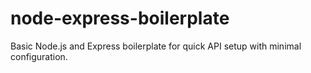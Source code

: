 # node-express-boilerplate
Basic Node.js and Express boilerplate for quick API setup with minimal configuration.
